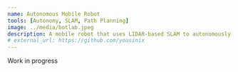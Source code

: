 ```yaml
---
name: Autonomous Mobile Robot
tools: [Autonomy, SLAM, Path Planning]
image: ../media/botlab.jpeg
description: A mobile robot that uses LIDAR-based SLAM to autonomously map and naviage within a maze.
# external_url: https://github.com/yousinix
---
```

Work in progress